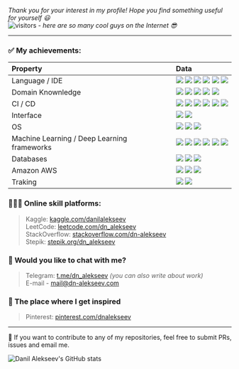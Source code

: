 _Thank you for your interest in my profile! Hope you find something useful for yourself 😃_\
<img src="https://visitor-badge.laobi.icu/badge?page_id=AlekseevDanil" alt="visitors"/>
_- here are so many cool guys on the Internet 😎_ 

- - -

### ✅ My achievements:

| **Property**  | **Data**  |
|:----------|:----------|
| Language / IDE | ![](https://img.shields.io/badge/-Python-3776AB?style=flat&logo=Python&logoColor=white) ![](https://img.shields.io/badge/-PyCharm-3776AB?style=flat&logo=Pycharm&logoColor=white) ![](https://img.shields.io/badge/-DataGrip-3776AB?style=flat&logo=DataGrip&logoColor=white) ![](https://img.shields.io/badge/-Jupyter-3776AB?style=flat&logo=Jupyter&logoColor=white) ![](https://img.shields.io/badge/-SublimeText-3776AB?style=flat&logo=SublimeText&logoColor=white) ![](https://img.shields.io/badge/-XCode-3776AB?style=flat&logo=XCode&logoColor=white)|
| Domain Knownledge | ![](https://img.shields.io/badge/-Machine%20Learning-green) ![](https://img.shields.io/badge/-Deep%20Learning-yellowgreen) ![](https://img.shields.io/badge/-Computer%20Vision%20-red) ![](https://img.shields.io/badge/-Algorithms-blue) ![](https://img.shields.io/badge/-Software%20Development-FF6600?style=flat&logoColor=white)|
| CI / CD | ![](https://img.shields.io/badge/-GIT-2597f7?style=flat&logo=GIT) ![](https://img.shields.io/badge/-Kubernetes-2597f7?style=flat&logo=Kubernetes) ![](https://img.shields.io/badge/-GitHub-2597f7?style=flat&logo=GitHub) ![](https://img.shields.io/badge/-GitLab-2597f7?style=flat&logo=GitLab) ![](https://img.shields.io/badge/-Docker-2597f7?style=flat&logo=Docker&logoColor=white) ![](https://img.shields.io/badge/-TeamCity-2597f7?style=flat&logo=TeamCity&logoColor=white)|
| Interface | ![](https://img.shields.io/badge/-REST%20API-gray) ![](https://img.shields.io/badge/-Kafka-gray) |
| OS | ![](https://img.shields.io/badge/-MacOS-000000?style=flat&logo=Apple&logoColor=white) ![](https://img.shields.io/badge/-Ubuntu-000000?style=flat&logo=Linux&logoColor=white) ![](https://img.shields.io/badge/-Windows-000000?style=flat&logo=Windows&logoColor=white) |
| Machine Learning / Deep Learning frameworks | ![](https://img.shields.io/badge/-PyTorch-ba4e00?style=flat&logo=PyTorch&logoColor=white) ![](https://img.shields.io/badge/-Tensorflow-ba4e00?style=flat&logo=Tensorflow&logoColor=white) ![](https://img.shields.io/badge/-Keras-ba4e00?style=flat&logo=Keras&logoColor=white) ![](https://img.shields.io/badge/-Pandas-ba4e00?style=flat&logo=Pandas&logoColor=white) ![](https://img.shields.io/badge/-SkLearn-ba4e00?style=flat&logo=SkLearn&logoColor=white) ![](https://img.shields.io/badge/-OpenCV-ba4e00?style=flat&logo=OpenCV&logoColor=white)|
| Databases | ![](https://img.shields.io/badge/-MySQL-1e853a?style=flat&logo=MySQL&logoColor=white) ![](https://img.shields.io/badge/-Elasticsearch-1e853a?style=flat&logo=Elasticsearch&logoColor=white) ![](https://img.shields.io/badge/-Postgres-1e853a?style=flat&logo=Postgresql&logoColor=white) |
| Amazon AWS | ![](https://img.shields.io/badge/-SageMaker-f0da13?style=flat) ![](https://img.shields.io/badge/-S3_Bucket-f0da13?style=flat) ![](https://img.shields.io/badge/-Rekognition-f0da13?style=flat) |
| Traking | ![](https://img.shields.io/badge/-AirFlow-1728e6?style=flat) ![](https://img.shields.io/badge/-MlFlow-1728e6?style=flat) |


### 👨🏻‍🎓 Online skill platforms:

> Kaggle: [kaggle.com/danilalekseev](https://kaggle.com/danilalekseev) \
> LeetCode: [leetcode.com/dn_alekseev](https://leetcode.com/dn_alekseev/) \
> StackOverflow: [stackoverflow.com/dn-alekseev](https://stackoverflow.com/users/14741746/dn-alekseev) \
> Stepik: [stepik.org/dn_alekseev](https://stepik.org/users/39041406)

### 💬 Would you like to chat with me?

> Telegram: [t.me/dn_alekseev](https://t.me/dn_alekseev/) _(you can also write about work)_\
> E-mail - [mail@dn-alekseev.com](mailto:mail@dn-alekseev.com)

### 🌄 The place where I get inspired

> Pinterest: [pinterest.com/dnalekseev](https://www.pinterest.ru/dnalekseev/)

- - -
🌟 If you want to contribute to any of my repositories, feel free to submit PRs, issues and email me.

![Danil Alekseev's GitHub stats](https://github-readme-stats.vercel.app/api?username=AlekseevDanil&show_icons=true&theme=chartreuse-dark)

